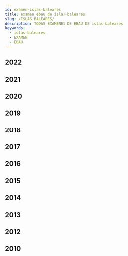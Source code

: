 ```yaml
---
id: examen-islas-baleares
title: examen ebau de islas-baleares
slug: /ISLAS BALEARES/
description: TODAS EXAMENES DE EBAU DE islas-baleares
keywords:
  - islas-baleares
  - EXAMEN
  - EBAU
---
```


## 2022
## 2021
## 2020
## 2019
## 2018
## 2017
## 2016
## 2015
## 2014
## 2013
## 2012
## 2010
